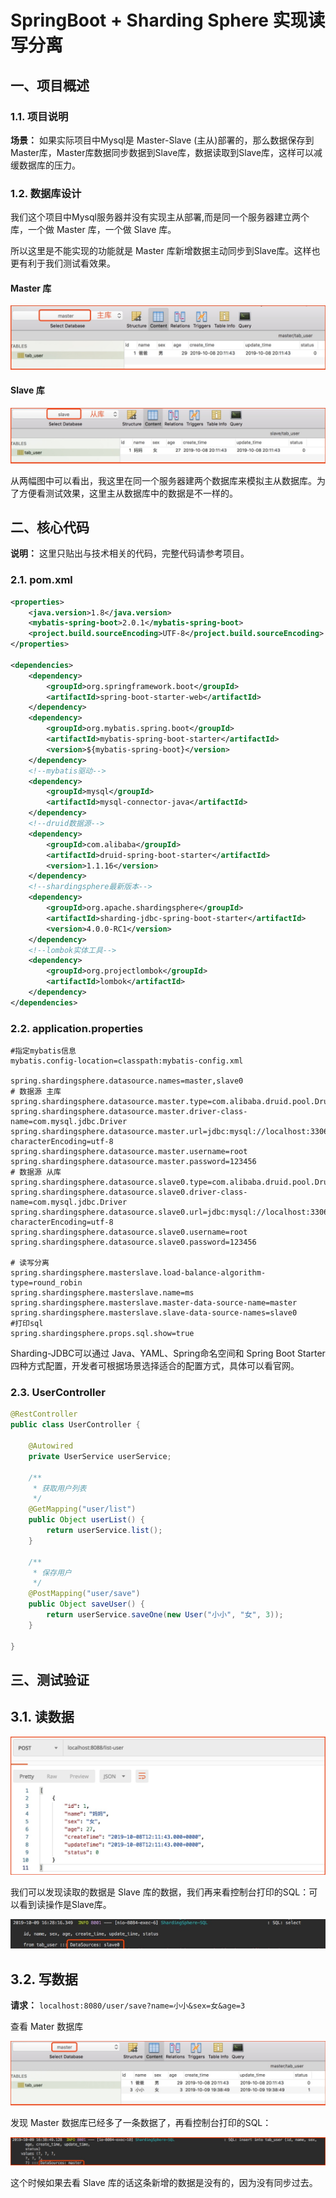 # SpringBoot + Sharding Sphere 实现读写分离
## 一、项目概述
### 1.1. 项目说明
**场景：** 如果实际项目中Mysql是 Master-Slave (主从)部署的，那么数据保存到Master库，Master库数据同步数据到Slave库，数据读取到Slave库，这样可以减缓数据库的压力。

### 1.2. 数据库设计
我们这个项目中Mysql服务器并没有实现主从部署,而是同一个服务器建立两个库，一个做 Master 库，一个做 Slave 库。

所以这里是不能实现的功能就是 Master 库新增数据主动同步到Slave库。这样也更有利于我们测试看效果。

#### Master 库
![img.png](../blog/image/img14.png)

#### Slave 库
![img.png](../blog/image/img15.png)

从两幅图中可以看出，我这里在同一个服务器建两个数据库来模拟主从数据库。为了方便看测试效果，这里主从数据库中的数据是不一样的。

## 二、核心代码
**说明：** 这里只贴出与技术相关的代码，完整代码请参考项目。

### 2.1. pom.xml
```xml
<properties>
    <java.version>1.8</java.version>
    <mybatis-spring-boot>2.0.1</mybatis-spring-boot>
    <project.build.sourceEncoding>UTF-8</project.build.sourceEncoding>
</properties>

<dependencies>
    <dependency>
        <groupId>org.springframework.boot</groupId>
        <artifactId>spring-boot-starter-web</artifactId>
    </dependency>
    <dependency>
        <groupId>org.mybatis.spring.boot</groupId>
        <artifactId>mybatis-spring-boot-starter</artifactId>
        <version>${mybatis-spring-boot}</version>
    </dependency>
    <!--mybatis驱动-->
    <dependency>
        <groupId>mysql</groupId>
        <artifactId>mysql-connector-java</artifactId>
    </dependency>
    <!--druid数据源-->
    <dependency>
        <groupId>com.alibaba</groupId>
        <artifactId>druid-spring-boot-starter</artifactId>
        <version>1.1.16</version>
    </dependency>
    <!--shardingsphere最新版本-->
    <dependency>
        <groupId>org.apache.shardingsphere</groupId>
        <artifactId>sharding-jdbc-spring-boot-starter</artifactId>
        <version>4.0.0-RC1</version>
    </dependency>
    <!--lombok实体工具-->
    <dependency>
        <groupId>org.projectlombok</groupId>
        <artifactId>lombok</artifactId>
    </dependency>
</dependencies>
```

### 2.2. application.properties
```properties
#指定mybatis信息
mybatis.config-location=classpath:mybatis-config.xml

spring.shardingsphere.datasource.names=master,slave0
# 数据源 主库
spring.shardingsphere.datasource.master.type=com.alibaba.druid.pool.DruidDataSource
spring.shardingsphere.datasource.master.driver-class-name=com.mysql.jdbc.Driver
spring.shardingsphere.datasource.master.url=jdbc:mysql://localhost:3306/master?characterEncoding=utf-8
spring.shardingsphere.datasource.master.username=root
spring.shardingsphere.datasource.master.password=123456
# 数据源 从库
spring.shardingsphere.datasource.slave0.type=com.alibaba.druid.pool.DruidDataSource
spring.shardingsphere.datasource.slave0.driver-class-name=com.mysql.jdbc.Driver
spring.shardingsphere.datasource.slave0.url=jdbc:mysql://localhost:3306/slave?characterEncoding=utf-8
spring.shardingsphere.datasource.slave0.username=root
spring.shardingsphere.datasource.slave0.password=123456

# 读写分离
spring.shardingsphere.masterslave.load-balance-algorithm-type=round_robin
spring.shardingsphere.masterslave.name=ms
spring.shardingsphere.masterslave.master-data-source-name=master
spring.shardingsphere.masterslave.slave-data-source-names=slave0
#打印sql
spring.shardingsphere.props.sql.show=true
```
Sharding-JDBC可以通过 Java、YAML、Spring命名空间和 Spring Boot Starter四种方式配置，开发者可根据场景选择适合的配置方式，具体可以看官网。

### 2.3. UserController
```java
@RestController
public class UserController {

    @Autowired
    private UserService userService;

    /**
     * 获取用户列表
     */
    @GetMapping("user/list")
    public Object userList() {
        return userService.list();
    }
    
    /**
     * 保存用户
     */
    @PostMapping("user/save")
    public Object saveUser() {
        return userService.saveOne(new User("小小", "女", 3));
    }
    
}
```

## 三、测试验证
## 3.1. 读数据

![img.png](../blog/image/img16.png)

我们可以发现读取的数据是 Slave 库的数据，我们再来看控制台打印的SQL：可以看到读操作是Slave库。

![img.png](../blog/image/img17.png)

## 3.2. 写数据
**请求：** 
`localhost:8080/user/save?name=小小&sex=女&age=3`

查看 Mater 数据库

![img.png](../blog/image/img18.png)

发现 Master 数据库已经多了一条数据了，再看控制台打印的SQL：

![img.png](../blog/image/img19.png)

这个时候如果去看 Slave 库的话这条新增的数据是没有的，因为没有同步过去。

